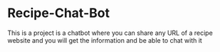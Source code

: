 # Recipe-Chat-Bot
This is a project is a chatbot where you can share any URL of a recipe website and you will get the information and be able to chat with it 
